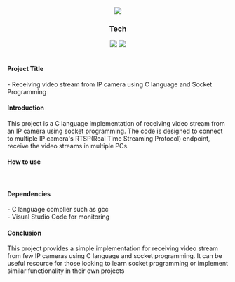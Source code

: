<div align="center">
  <img src="https://capsule-render.vercel.app/api?type=waving&color=0:F75E5E,100:B90101&height=200&fontColor=FFFFFF&section=header&text=Socket　Programing&fontSize=80" />
  <div align="center"> 
    <h3>Tech</h3>
    <img src="https://img.shields.io/badge/C-A8B9CC?style=flat&logo=C&logoColor=white"/>
    <img src="https://img.shields.io/badge/Visual Studio Code-007ACC?style=flat&logo=Visual Studio Code&logoColor=white"/>
  </div>
</div>
<br />
<h4>Project Title</h4>
- Receiving video stream from IP camera using C language and Socket Programming

<br/>

<h4>Introduction</h4>
This project is a C language implementation of receiving video stream from an IP camera using socket programming.
The code is designed to connect to multiple IP camera's RTSP(Real Time Streaming Protocol) endpoint, receive the video streams
in multiple PCs.

<br/>

<h4>How to use</h4>

<br/>

<h4>Dependencies</h4>
- C language complier such as gcc <br/>
- Visual Studio Code for monitoring

<br/>

<h4>Conclusion</h4>
This project provides a simple implementation for receiving video stream from few IP cameras using C language and socket programming.
It can be useful resource for those looking to learn socket programming or implement similar functionality in their own projects

